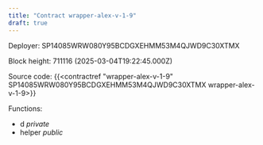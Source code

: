 ```yaml
---
title: "Contract wrapper-alex-v-1-9"
draft: true
---
```

Deployer: SP14085WRW080Y95BCDGXEHMM53M4QJWD9C30XTMX


 



Block height: 711116 (2025-03-04T19:22:45.000Z)

Source code: {{<contractref "wrapper-alex-v-1-9" SP14085WRW080Y95BCDGXEHMM53M4QJWD9C30XTMX wrapper-alex-v-1-9>}}

Functions:

* d _private_
* helper _public_
